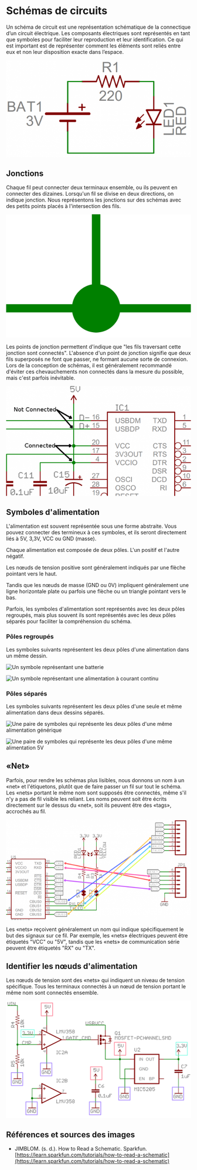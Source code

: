 # Schémas de circuits

Un schéma de circuit est une représentation schématique de la connectique d’un circuit électrique. Les composants électriques sont représentés en tant que symboles pour faciliter leur reproduction et leur identification. Ce qui est important est de représenter comment les éléments sont reliés entre eux et non leur disposition exacte dans l’espace. 

![Un schéma de circuit (JIMBLOM, s. d.)](./schema.png)


## Jonctions

Chaque fil peut connecter deux terminaux ensemble, ou ils peuvent en connecter des dizaines. Lorsqu'un fil se divise en deux directions, on indique jonction. Nous représentons les jonctions sur des schémas avec des petits points placés à l'intersection des fils.

![Symbole pour une jonction (JIMBLOM, s. d.)](./jonction.png)

Les points de jonction  permettent d'indique que "les fils traversant cette jonction sont connectés". L'absence d'un point de jonction signifie que deux fils superposés ne font que passer, ne formant aucune sorte de connexion. Lors de la conception de schémas, il est généralement recommandé d'éviter ces chevauchements non connectés dans la mesure du possible, mais c'est parfois inévitable.

![Les jonctions indiquent quels fils sont connectés (JIMBLOM, s. d.)](./jonction_connection.png)

## Symboles d'alimentation

L'alimentation est souvent représentée sous une forme abstraite. Vous pouvez connecter des termineux à ces symboles, et ils seront directement liés à 5V, 3,3V, VCC ou GND (masse). 

Chaque alimentation est composée de deux pôles. L'un positif et l'autre négatif.

Les nœuds de tension positive sont généralement indiqués par une flèche pointant vers le haut.

Tandis que les nœuds de masse (GND ou 0V) impliquent généralement une ligne horizontale plate ou parfois une flèche ou un triangle pointant vers le bas.

Parfois, les symboles d'alimentation sont représentés avec les deux pôles regroupés, mais plus souvent ils sont représentés avec les deux pôles séparés pour faciliter la compréhension du schéma.

### Pôles regroupés

Les symboles suivants représentent les deux pôles d'une alimentation dans un même dessin.

![Un symbole représentant une batterie](./symbole_alimentation_batterie.svg)

![Un symbole représentant une alimentation à courant continu](./symbole_alimentation_cc.svg)

### Pôles séparés

Les symboles suivants représentent les deux pôles d'une seule et même alimentation dans deux dessins séparés.

![Une paire de symboles qui représente les deux pôles d'une même alimentation générique](./symbole_alimentation_paire_v+.svg)

![Une paire de symboles qui représente les deux pôles d'une même alimentation 5V](./symbole_alimentation_paire_5v.svg)

## «Net»

Parfois, pour rendre les schémas plus lisibles, nous donnons un nom à un «net» et l'étiquetons, plutôt que de faire passer un fil sur tout le schéma. Les «nets» portant le même nom sont supposés être connectés, même s'il n'y a pas de fil visible les reliant. Les noms peuvent soit être écrits directement sur le dessus du «net», soit ils peuvent être des «tags», accrochés au fil.

![Les «nets» sont des connexions «sans-fil» (JIMBLOM, s. d.)](./net.png)

Les «nets» reçoivent généralement un nom qui indique spécifiquement le but des signaux sur ce fil. Par exemple, les «nets» électriques peuvent être étiquetés "VCC" ou "5V", tandis que les «nets» de communication série peuvent être étiquetés "RX" ou "TX".

## Identifier les nœuds d'alimentation

Les nœuds de tension sont des «nets» qui indiquent un niveau de tension spécifique. Tous les terminaux connectés à un nœud de tension portant le même nom sont connectés ensemble.

![Trois nœuds de connexion d'alimentation : GND, 3.3V et 5V (JIMBLOM, s. d.)](./nodes_alimentation.png)


## Références et sources des images


* JIMBLOM. (s. d.). How to Read a Schematic. Sparkfun. [https://learn.sparkfun.com/tutorials/how-to-read-a-schematic](https://learn.sparkfun.com/tutorials/how-to-read-a-schematic)
